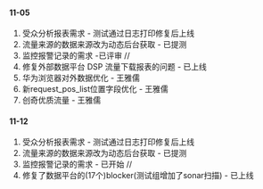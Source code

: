 #### 11-05
1. 受众分析报表需求 - 测试通过日志打印修复后上线
2. 流量来源的数据来源改为动态后台获取 - 已提测
3. 监控报警记录的需求 -已评审
//
1. 修复外部数据平台 DSP 流量下载报表的问题 - 已上线
2. 华为浏览器对外数据优化 - 王雅儒
3. 新request_pos_list位置字段优化 - 王雅儒
4. 创奇优质流量 - 王雅儒

#### 11-12
1. 受众分析报表需求 - 测试通过日志打印修复后上线
2. 流量来源的数据来源改为动态后台获取 - 已提测
3. 监控报警记录的需求 - 已开始
// 
1. 修复了数据平台的(17个)blocker(测试组增加了sonar扫描) - 已上线